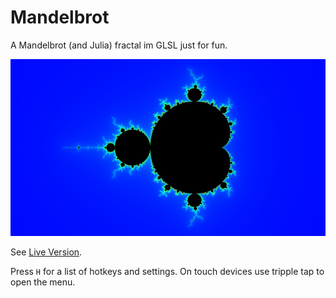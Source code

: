 Mandelbrot
==========

A Mandelbrot (and Julia) fractal im GLSL just for fun.

[![Live Version](mandelbrot.jpg)](https://panzi.github.io/webgl-mandelbrot/)

See [Live Version](https://panzi.github.io/webgl-mandelbrot/).

Press `H` for a list of hotkeys and settings. On touch devices use tripple tap
to open the menu.
